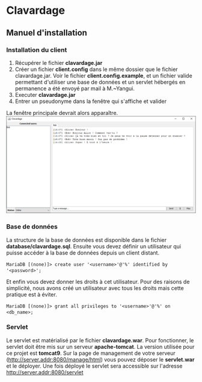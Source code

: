 # Clavardage

## Manuel d'installation

### Installation du client
1. Récupérer le fichier **clavardage.jar**
2. Créer un fichier **client.config** dans le même dossier que le fichier clavardage.jar. Voir le fichier **client.config.example**, et un fichier valide permettant d'utiliser une base de données et un servlet hébergés en permanence a été envoyé par mail à M.~Yangui.
3. Executer **clavardage.jar**
4. Entrer un pseudonyme dans la fenêtre qui s'affiche et valider

La fenêtre principale devrait alors apparaître.
![image](MainWindow.png)
### Base de données
La structure de la base de données est disponible dans le fichier **database/clavardage.sql**. Ensuite vous devez définir un utilisateur qui puisse accéder à la base de données depuis un client distant.
```shell
MariaDB [(none)]> create user '<username>'@'%' identified by '<password>';
```
Et enfin vous devez donner les droits à cet utilisateur. Pour des raisons de simplicité, nous avons créé un utilisateur avec tous les droits mais cette pratique est à éviter.
```shell
MariaDB [(none)]> grant all privileges to '<username>'@'%' on <db_name>;
```
### Servlet
Le servlet est matérialisé par le fichier **clavardage.war**. Pour fonctionner, le servlet doit être mis sur un serveur **apache-tomcat**. La version utilisée pour ce projet est **tomcat9**. Sur la page de management de votre serveur (http://server.addr:8080/manage/html) vous pouvez déposer le **servlet.war** et le déployer. Une fois déployé le servlet sera accessible sur l'adresse http://server.addr:8080/servlet


